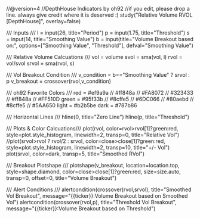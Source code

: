 //@version=4
//DepthHouse Indicators by oh92
//if you edit, please drop a line. always give credit where it is deserved :)
study("Relative Volume RVOL [DepthHouse]", overlay=false)

/// Inputs ///
l = input(26, title="Period")
p = input(1.75, title="Threshold")
s = input(14, title="Smoothing Value")
b = input(title="Volume Breakout based on:", options=["Smoothing Value", "Threshold"], defval="Smoothing Value")

/// Relative Volume Calcuations ///
vol = volume
svol = sma(vol, l)
rvol = vol/svol
srvol = sma(rvol, s)

/// Vol Breakout Condition ///
v_condition = b=="Smoothing Value" ? srvol : p
v_breakout = crossover(rvol,v_condition)

/// oh92 Favorite Colors ///
red   = #ef9a9a     // #ff848a // #FA8072 // #323433 // #ff848a // #FF510D 
green = #95f33b     // #8cffe5 // #6DC066 // #80aebd // #8cffe5 // #5AA650
light = #b2b5be
dark  = #787b86

/// Horizontal Lines ///
hline(0, title="Zero Line")
hline(p, title="Threshold")

/// Plots & Color Calcuations///
plot(rvol, color=rvol>rvol[1]?green:red, style=plot.style_histogram, linewidth=2, transp=0, title="Relative Vol")
//plot(srvol>rvol ? rvol/2 : srvol, color=close>close[1]?green:red, style=plot.style_histogram, linewidth=2, transp=10, title="+/- Vol")
plot(srvol, color=dark, transp=5, title="Smoothed RVol")

/// Breakout Plotshape ///
plotshape(v_breakout, location=location.top, style=shape.diamond, color=close>close[1]?green:red, size=size.auto, transp=0, offset=0, title="Volume Breakout")

/// Alert Conditions ///
alertcondition(crossover(rvol,srvol), title="Smoothed Vol Breakout", message="{{ticker}}:Volume Breakout based on Smoothed Vol")
alertcondition(crossover(rvol,p), title="Threshold Vol Breakout", message="{{ticker}}:Volume Breakout based on Threshold")

